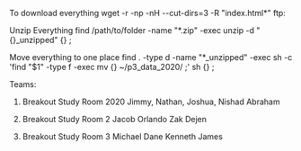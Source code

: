 To download everything
wget -r -np -nH --cut-dirs=3 -R "index.html*" ftp:<URL HERE>

Unzip Everything
find /path/to/folder -name "*.zip" -exec unzip -d "{}_unzipped" {} \;

Move everything to one place
find . -type d -name "*_unzipped" -exec sh -c 'find "$1" -type f -exec mv {} ~/p3_data_2020/ \;' sh {} \;


Teams:
1) Breakout Study Room 
2020
Jimmy,
Nathan,
Joshua,
Nishad
Abraham

2) Breakout Study Room 2
Jacob
Orlando
Zak
Dejen

3) Breakout Study Room 3
Michael
Dane
Kenneth
James